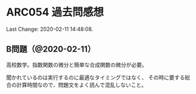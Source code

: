 # ARC054 過去問感想

Last Change: 2020-02-11 14:48:08.

## B問題（@2020-02-11）

高校数学。指数関数の微分と簡単な合成関数の微分が必要。

聞かれているのは実行するのに最適なタイミングではなく、
その時に要する総合の計算時間なので、問題文をよく読んで混乱しないこと。
